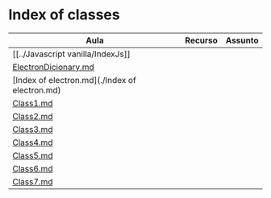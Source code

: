 # Index of classes

| Aula                                           | Recurso | Assunto |
| ---------------------------------------------- | ------- | ------- |
| [[../Javascript vanilla/IndexJs]]              |         |         |
| [ElectronDicionary.md](ElectronDicionary.md) |         |         |
| [Index of electron.md](./Index of electron.md) |         |         |
| [Class1.md](Selection1-and-2/Class1.md)        |         |         |
| [Class2.md](Selection1-and-2/Class2.md)        |         |         |
| [Class3.md](Selection1-and-2/Class3.md)        |         |         |
| [Class4.md](Selection1-and-2/Class4.md)        |         |         |
| [Class5.md](Selection1-and-2/Class5.md)        |         |         |
| [Class6.md](Selection1-and-2/Class6.md)        |         |         |
| [Class7.md](Selection1-and-2/Class7.md)        |         |         |


